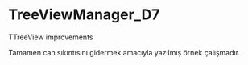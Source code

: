 # TreeViewManager_D7
TTreeView improvements

Tamamen can sıkıntısını gidermek amacıyla yazılmış örnek çalışmadır.
